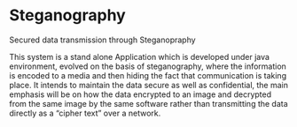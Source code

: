 # Steganography
Secured data transmission through Steganopraphy

 This system is a stand alone Application which is developed under java environment, evolved on the basis of steganography, where the information is encoded to a media and then hiding the fact that communication is taking place. It intends to maintain the data secure as well as confidential, the main emphasis will be on how the data encrypted to an image and decrypted from the same image by the same software rather than  transmitting the data directly as a “cipher text” over a network.

